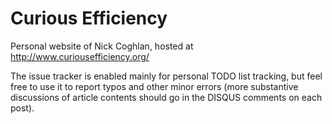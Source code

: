 # Curious Efficiency #

Personal website of Nick Coghlan, hosted at http://www.curiousefficiency.org/

The issue tracker is enabled mainly for personal TODO list tracking, but feel free to use it to report typos and other minor errors (more substantive discussions of article contents should go in the DISQUS comments on each post).